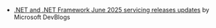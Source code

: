 - [.NET and .NET Framework June 2025 servicing releases updates](https://devblogs.microsoft.com/dotnet/dotnet-and-dotnet-framework-june-2025-servicing-updates/) by Microsoft DevBlogs
